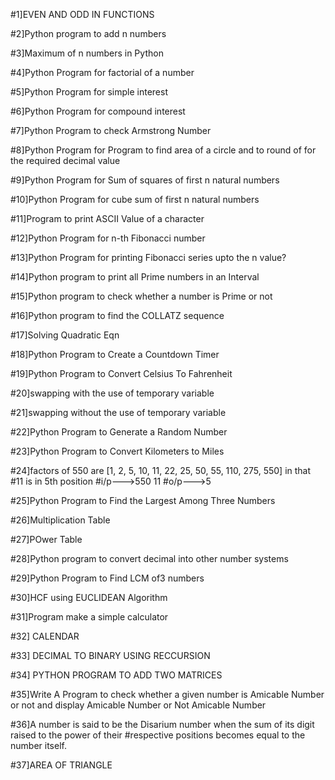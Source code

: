 #1]EVEN AND ODD IN FUNCTIONS

#2]Python program to add n numbers

#3]Maximum of n numbers in Python

#4]Python Program for factorial of a number

#5]Python Program for simple interest

#6]Python Program for compound interest

#7]Python Program to check Armstrong Number

#8]Python Program for Program to find area of a circle and to round of for the required decimal value

#9]Python Program for Sum of squares of first n natural numbers

#10]Python Program for cube sum of first n natural numbers

#11]Program to print ASCII Value of a character

#12]Python Program for n-th Fibonacci number

#13]Python Program for printing Fibonacci series upto the n value?

#14]Python program to print all Prime numbers in an Interval

#15]Python program to check whether a number is Prime or not

#16]Python program to find the COLLATZ sequence

#17]Solving Quadratic Eqn

#18]Python Program to Create a Countdown Timer

#19]Python Program to Convert Celsius To Fahrenheit

#20]swapping with the use of temporary variable

#21]swapping without the use of temporary variable

#22]Python Program to Generate a Random Number

#23]Python Program to Convert Kilometers to Miles

#24]factors of 550 are [1, 2, 5, 10, 11, 22, 25, 50, 55, 110, 275, 550] in that #11 is in 5th position #i/p--->550 11 #o/p--->5

#25]Python Program to Find the Largest Among Three Numbers

#26]Multiplication Table

#27]POwer Table

#28]Python program to convert decimal into other number systems

#29]Python Program to Find LCM of3 numbers

#30]HCF using EUCLIDEAN Algorithm

#31]Program make a simple calculator

#32] CALENDAR

#33] DECIMAL TO BINARY USING RECCURSION

#34] PYTHON PROGRAM TO ADD TWO MATRICES

#35]Write A Program to check whether a given number is Amicable Number or not and display Amicable Number or Not Amicable Number

#36]A number is said to be the Disarium number when the sum of its digit raised to the power of their
#respective positions becomes equal to the number itself.

#37]AREA OF TRIANGLE

